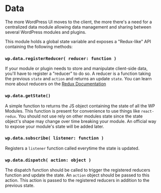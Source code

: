 Data
====

The more WordPress UI moves to the client, the more there's a need for a centralized data module allowing data management and sharing between several WordPress modules and plugins.

This module holds a global state variable and exposes a "Redux-like" API containing the following methods:


### `wp.data.registerReducer( reducer: function )`

If your module or plugin needs to store and manipulate client-side data, you'll have to register a "reducer" to do so. A reducer is a function taking the previous `state` and `action` and returns an update `state`. You can learn more about reducers on the [Redux Documentation](https://redux.js.org/docs/basics/Reducers.html)

### `wp.data.getState()`

A simple function to returns the JS object containing the state of all the WP Modules.
This function is present for convenience to use things like `react-redux`.
You should not use rely on other modules state since the state object's shape may change over time breaking your module.
An official way to expose your module's state will be added later.

### `wp.data.subscribe( listener: function )`

Registers a `listener` function called everytime the state is updated.

### `wp.data.dispatch( action: object )`

The dispatch function should be called to trigger the registered reducers function and update the state. An `action` object should be passed to this action. This action is passed to the registered reducers in addition to the previous state.
